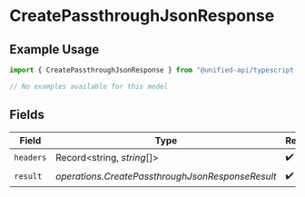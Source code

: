 # CreatePassthroughJsonResponse

## Example Usage

```typescript
import { CreatePassthroughJsonResponse } from "@unified-api/typescript-sdk/sdk/models/operations";

// No examples available for this model
```

## Fields

| Field                                            | Type                                             | Required                                         | Description                                      |
| ------------------------------------------------ | ------------------------------------------------ | ------------------------------------------------ | ------------------------------------------------ |
| `headers`                                        | Record<string, *string*[]>                       | :heavy_check_mark:                               | N/A                                              |
| `result`                                         | *operations.CreatePassthroughJsonResponseResult* | :heavy_check_mark:                               | N/A                                              |